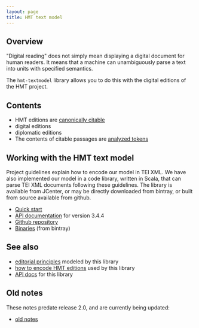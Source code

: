 ```yaml
---
layout: page
title: HMT text model
---
```


## Overview

"Digital reading" does not simply mean displaying a digital document for human readers.  It means that a machine can unambiguously parse a text into units with specified semantics.

The `hmt-textmodel` library allows you to do this with the digital editions of the HMT project.

## Contents


-   HMT editions are [canonically citable](citation)
-   digital editions
-   diplomatic editions
-   The contents of citable passages are [analyzed tokens](tokens)



## Working with the HMT text model

Project guidelines explain how to encode our model in TEI XML.  We have also implemented our model in a code library, written in Scala, that can parse TEI XML documents following these guidelines.  The library is available from JCenter, or may be directly downloaded from bintray, or built from source available from github.

-   [Quick start](quick)
-   [API documentation](api/org/homermultitext/edmodel) for version 3.4.4
-   [Github repository](https://homermultitext.github.io/hmt-textmodel/)
-   [Binaries](https://bintray.com/neelsmith/maven/hmt-textmodel) (from bintray)

## See also

-   [editorial principles](https://homermultitext.github.io/hmt-editing-principles) modeled by this library
-   [how to encode HMT editions](https://homermultitext.github.io/hmt-editors-guide) used by this library
-  [API docs](api) for this library



## Old notes

These notes predate release 2.0, and are currently being updated:

-  [old notes](examples)
